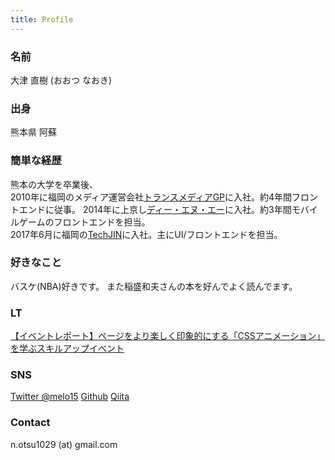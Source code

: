 ```yaml
---
title: Profile
---
```


### 名前
大津 直樹 (おおつ なおき)

### 出身
熊本県 阿蘇

### 簡単な経歴
熊本の大学を卒業後、  
2010年に福岡のメディア運営会社[トランスメディアGP](http://www.trance-media.co.jp/)に入社。約4年間フロントエンドに従事。
2014年に上京し[ディー・エヌ・エー](http://dena.com/jp/)に入社。約3年間モバイルゲームのフロントエンドを担当。  
2017年6月に福岡の[TechJIN](http://techjin.co.jp/)に入社。主にUI/フロントエンドを担当。  

### 好きなこと
バスケ(NBA)好きです。
また稲盛和夫さんの本を好んでよく読んでます。  

### LT
[【イベントレポート】ページをより楽しく印象的にする「CSSアニメーション」を学ぶスキルアップイベント](http://www.itstaffing.jp/engineer/entry/20151211_1)

### SNS
[Twitter @melo15](https://twitter.com/melo15)
[Github](https://github.com/NaokiOtsu)
[Qiita](http://qiita.com/melo15)

### Contact
n.otsu1029 (at) gmail.com
